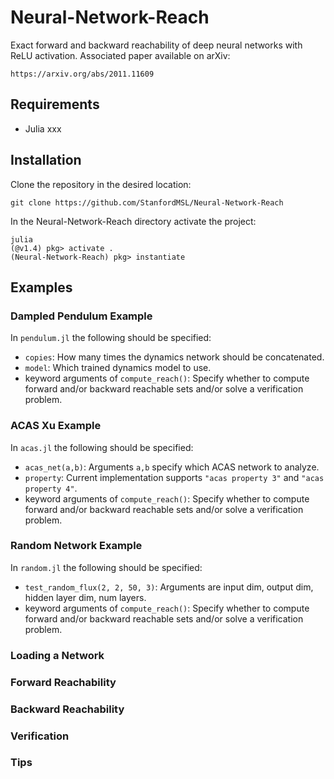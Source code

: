 # Neural-Network-Reach
Exact forward and backward reachability of deep neural networks with ReLU activation. Associated paper available on arXiv:
```
https://arxiv.org/abs/2011.11609
```

## Requirements ##
- Julia xxx

## Installation ##
Clone the repository in the desired location:
```
git clone https://github.com/StanfordMSL/Neural-Network-Reach
```
In the Neural-Network-Reach directory activate the project:
```
julia
(@v1.4) pkg> activate .
(Neural-Network-Reach) pkg> instantiate
```

## Examples ##
### Dampled Pendulum Example ###
In ```pendulum.jl``` the following should be specified:
- ```copies```: How many times the dynamics network should be concatenated.
- ```model```: Which trained dynamics model to use.
- keyword arguments of ```compute_reach()```: Specify whether to compute forward and/or backward reachable sets and/or solve a verification problem.

### ACAS Xu Example ###
In ```acas.jl``` the following should be specified:
- ```acas_net(a,b)```: Arguments ```a,b``` specify which ACAS network to analyze.
- ```property```: Current implementation supports ```"acas property 3"``` and ```"acas property 4"```.
- keyword arguments of ```compute_reach()```: Specify whether to compute forward and/or backward reachable sets and/or solve a verification problem.

### Random Network Example ###
In ```random.jl``` the following should be specified:
- ```test_random_flux(2, 2, 50, 3)```: Arguments are input dim, output dim, hidden layer dim, num layers.
- keyword arguments of ```compute_reach()```: Specify whether to compute forward and/or backward reachable sets and/or solve a verification problem.

### Loading a Network ###


### Forward Reachability ###


### Backward Reachability ###


### Verification ###


### Tips ###
